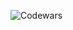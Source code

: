 ![Codewars](https://github.r2v.ch/codewars?user=guzik12&name=true&top_languages=true&hide_clan=true&stroke=black)
